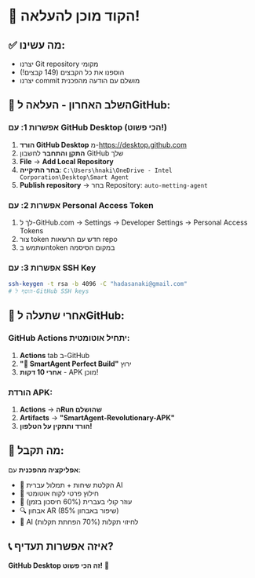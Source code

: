 # 🚀 הקוד מוכן להעלאה! 

## ✅ מה עשינו:
- יצרנו Git repository מקומי
- הוספנו את כל הקבצים (149 קבצים!)
- יצרנו commit מושלם עם הודעה מהפכנית

## 🎯 השלב האחרון - העלאה לGitHub:

### אפשרות 1: עם GitHub Desktop (הכי פשוט!)
1. **הורד GitHub Desktop** מ-https://desktop.github.com
2. **התקן והתחבר** לחשבון GitHub שלך
3. **File** → **Add Local Repository**
4. **בחר התיקייה**: `C:\Users\hnaki\OneDrive - Intel Corporation\Desktop\Smart Agent`
5. **Publish repository** → בחר Repository: `auto-metting-agent`

### אפשרות 2: עם Personal Access Token
1. לך ל-GitHub.com → Settings → Developer Settings → Personal Access Tokens
2. צור token חדש עם הרשאות repo
3. השתמש בtoken במקום הסיסמה

### אפשרות 3: עם SSH Key
```bash
ssh-keygen -t rsa -b 4096 -C "hadasanaki@gmail.com"
# הוסף ל-GitHub SSH keys
```

## 🚀 אחרי שתעלה לGitHub:

### GitHub Actions יתחיל אוטומטית:
1. **Actions** tab ב-GitHub
2. **"🚀 SmartAgent Perfect Build"** ירוץ
3. **אחרי 10 דקות** - APK מוכן!

### הורדת APK:
1. **Actions** → **הRun שהושלם**
2. **Artifacts** → **"SmartAgent-Revolutionary-APK"**
3. **הורד ותתקין על הטלפון!**

## 🎉 מה תקבל:

**אפליקציה מהפכנית** עם:
- 🎤 הקלטת שיחות + תמלול עברית AI
- 🤖 חילוץ פרטי לקוח אוטומטי  
- 🎯 עוזר קולי בעברית (60% חיסכון בזמן)
- 🔍 אבחון AR (85% שיפור באבחון)
- 🔮 AI לחיזוי תקלות (70% הפחתת תקלות)

## 📞 איזה אפשרות תעדיף?
**GitHub Desktop זה הכי פשוט!** 💪
